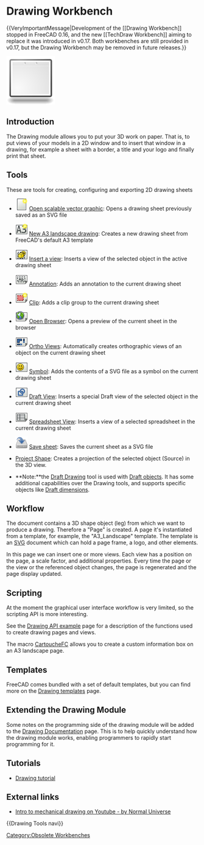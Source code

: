 # Drawing Workbench

  


{{VeryImportantMessage|Development of the [[Drawing Workbench]] stopped in FreeCAD 0.16, and the new [[TechDraw Workbench]] aiming to replace it was introduced in v0.17. Both workbenches are still provided in v0.17, but the Drawing Workbench may be removed in future releases.}}

<img alt="Drawing workbench icon" src=images/Workbench_Drawing.svg  style="width:128px;">

## Introduction

The Drawing module allows you to put your 3D work on paper. That is, to put views of your models in a 2D window and to insert that window in a drawing, for example a sheet with a border, a title and your logo and finally print that sheet.

 

## Tools

These are tools for creating, configuring and exporting 2D drawing sheets

-   <img alt="" src=images/Drawing_New.png  style="width:32px;"> [Open scalable vector graphic](Drawing_Open_SVG.md): Opens a drawing sheet previously saved as an SVG file

-   <img alt="" src=images/Drawing_Landscape_A3.png  style="width:32px;"> [New A3 landscape drawing](Drawing_Landscape_A3.md): Creates a new drawing sheet from FreeCAD\'s default A3 template

-   <img alt="" src=images/Drawing_View.png  style="width:32px;"> [Insert a view](Drawing_View.md): Inserts a view of the selected object in the active drawing sheet

-   <img alt="" src=images/Drawing_Annotation.png  style="width:32px;"> [Annotation](Drawing_Annotation.md): Adds an annotation to the current drawing sheet

-   <img alt="" src=images/Drawing_Clip.png  style="width:32px;"> [Clip](Drawing_Clip.md): Adds a clip group to the current drawing sheet

-   <img alt="" src=images/Drawing_Openbrowser.png  style="width:32px;"> [Open Browser](Drawing_Openbrowser.md): Opens a preview of the current sheet in the browser

-   <img alt="" src=images/Drawing_Orthoviews.png  style="width:32px;"> [Ortho Views](Drawing_Orthoviews.md): Automatically creates orthographic views of an object on the current drawing sheet

-   <img alt="" src=images/Drawing_Symbol.png  style="width:32px;"> [Symbol](Drawing_Symbol.md): Adds the contents of a SVG file as a symbol on the current drawing sheet

-   <img alt="" src=images/Drawing_DraftView.png  style="width:32px;"> [Draft View](Draft_Drawing.md): Inserts a special Draft view of the selected object in the current drawing sheet

-   <img alt="" src=images/Drawing_SpreadsheetView.png  style="width:32px;"> [Spreadsheet View](Drawing_SpreadsheetView.md): Inserts a view of a selected spreadsheet in the current drawing sheet

-   <img alt="" src=images/Drawing_Save.png  style="width:32px;"> [Save sheet](Drawing_Save.md): Saves the current sheet as a SVG file

-   [Project Shape](Drawing_ProjectShape.md): Creates a projection of the selected object (Source) in the 3D view.

-    **Note:**the [Draft Drawing](Draft_Drawing.md) tool is used with [Draft objects](Draft_Workbench.md). It has some additional capabilities over the Drawing tools, and supports specific objects like [Draft dimensions](Draft_Dimension.md).

## Workflow

The document contains a 3D shape object (leg) from which we want to produce a drawing. Therefore a \"Page\" is created. A page it\'s instantiated from a template, for example, the \"A3\_Landscape\" template. The template is an [SVG](SVG.md) document which can hold a page frame, a logo, and other elements.

In this page we can insert one or more views. Each view has a position on the page, a scale factor, and additional properties. Every time the page or the view or the referenced object changes, the page is regenerated and the page display updated.

## Scripting

At the moment the graphical user interface workflow is very limited, so the scripting API is more interesting.

See the [Drawing API example](Drawing_API_example.md) page for a description of the functions used to create drawing pages and views.

The macro [CartoucheFC](Macro_CartoucheFC.md) allows you to create a custom information box on an A3 landscape page.

## Templates

FreeCAD comes bundled with a set of default templates, but you can find more on the [Drawing templates](Drawing_templates.md) page.

## Extending the Drawing Module 

Some notes on the programming side of the drawing module will be added to the [Drawing Documentation](Drawing_Documentation.md) page. This is to help quickly understand how the drawing module works, enabling programmers to rapidly start programming for it.

## Tutorials

-   [Drawing tutorial](Drawing_tutorial.md)

## External links 

-   [Intro to mechanical drawing on Youtube - by Normal Universe](https://www.youtube.com/watch?v=1Hm5Zyjmjac)




 {{Drawing Tools navi}} 

[Category:Obsolete Workbenches](Category:Obsolete_Workbenches.md)
